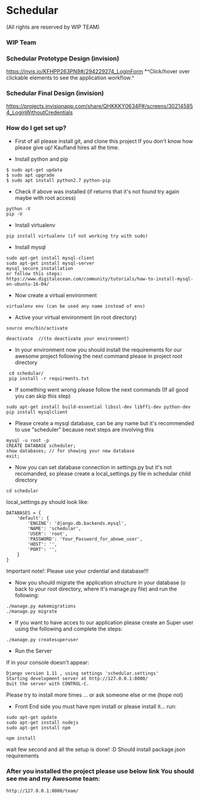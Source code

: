 # Schedular
(All rights are reserved by WIP TEAM)

### WIP Team ####

### Schedular Prototype Design (invision) ###
 https://invis.io/KFHPP263PN9#/294229274_LoginForm
*^Click/hover over clickable elements to see the application workflow.^

### Schedular Final Design (invision) ###

https://projects.invisionapp.com/share/QHKKKY0634P#/screens/302145854_LoginWithoutCredentials


### How do I get set up? ###
* First of all please install git, and clone this project If you don't know how please give up! Kaufland hires all the time.

* Install python and pip
```
$ sudo apt-get update
$ sudo apt upgrade
$ sudo apt install python2.7 python-pip
```
* Check if above was installed (if returns that it's not found try again maybe with root access)
```
python -V
pip -V
```

* Install virtualenv

```
pip install virtualenv (if not working try with sudo)
```

* Install mysql

```
sudo apt-get install mysql-client
sudo apt-get install mysql-server
mysql_secure_installation
or follow this steps:
https://www.digitalocean.com/community/tutorials/how-to-install-mysql-on-ubuntu-16-04/
```

* Now create a virtual environment

```
virtualenv env (can be used any name instead of env)
```

* Active your virtual environment (in root directory)

```
source env/bin/activate

deactivate  //(to deactivate your environment)
```
*  In your environment now you should install the requirements for our awesome project following the next command
please in project root directory

```
 cd schedular/
 pip install -r requirments.txt

```
* If something went wrong please follow the next commands (If all good you can skip this step)

```
sudo apt-get install build-essential libssl-dev libffi-dev python-dev
pip install mysqlclient
```
* Please create a mysql database, can be any name but it's recommended to use "scheduler" because next steps are involving this

```
mysql -u root -p
CREATE DATABASE scheduler;
show databases; // for showing your new database
exit;

```
* Now you can set database connection in settings.py but it's not recomanded, so please create a local_settings.py file in schedular child directory

```
cd schedular
```

local_settings.py should look like:
```
DATABASES = {
    'default': {
        'ENGINE': 'django.db.backends.mysql',
        'NAME': 'schedular',
        'USER': 'root',
        'PASSWORD': 'Your_Password_for_abowe_user',
        'HOST': '',
        'PORT': '',
    }
}

```
Important note!: Please use your crdential and database!!!


* Now you should migrate the application structure in your database (o back to your root directory, where it's manage.py file) and run the following:

```
./manage.py makemigrations
./manage.py migrate
```

* If you want to have acces to our application please create an Super user using the following and complete the steps:

```
./manage.py createsuperuser
```

* Run the Server

If in your console doesn't appear:
```
Django version 1.11 , using settings 'schedular.settings'
Starting development server at http://127.0.0.1:8000/
Quit the server with CONTROL-C.

```
Please try to install more times ... or ask someone else or me (hope not)

* Front End side
you must have npm install or please install it...
run:
```
sudo apt-get update
sudo apt-get install nodejs
sudo apt-get install npm

npm install
```
wait few second and all the setup is done! :D
Should install package.json requirements

### After you installed the project please use below link You should see me and my Awesome team: ###
    http://127.0.0.1:8000/team/





